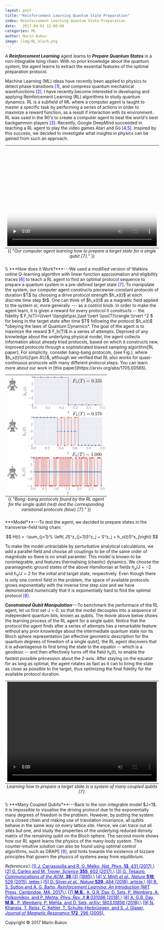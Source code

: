 ```yaml
---
layout: post
title: "Reinforcement Learning Quantum State Preparation" 
index: Reinforcement Learning Quantum State Preparation
date:   2017-04-01 12:00:00
categories: ML
author: Marin Bukov
image: /img/RL_bloch.png
---
```

A ***Reinforcement Learning*** agent learns to ***Prepare Quantum States*** in a non-integrable Ising chain. With no
prior knowledge about the quantum system, the agent learns to extract the essential features of the optimal preparation protocol.

Machine Learning (ML) ideas have recently been applied to physics to detect phase transitions <span style="color:blue">[1]</span>, and compress quantum mechanical wavefunctions <span style="color:blue">[2]</span>. I have recently become interested in developing and applying Reinforcement Learning (RL) algorithms to study quantum dynamics. RL is a subfield of ML where a computer agent is taught to master a specific task by performing a series of actions in order to maximize a reward function, as a result if interaction with its environment. RL was used in the 90's to create a computer agent to beat the world's best backgammon players <span style="color:blue">[3]</span>. Recently, Google DeepMind succeeded in teaching a RL agent to play the video games Atari and Go <span style="color:blue">[4,5]</span>. Inspired by this success, we decided to investigate what insights in physics can be gained from such an approach.

<table class="image" align="center">
<caption align="bottom">{{ "<i>Our computer agent learning how to prepare a target state for a single qubit [7].</i>" }}</caption>
<tr><td>
	<video width='504' height='326' style="max-width:100%; max-height:100%;" preload='none' controls poster='/img/RL_bloch.png'>
		<source src='/movies/RL_post/qubit.mp4' />
		<source src='/movies/RL_post/qubit.ogv' />
		<source src='/movies/RL_post/qubit.webm'/>
	</video>
</td></tr>
</table> 
\\
***How does it Work?***---We used a modified version of Watkins online Q-learning algorithm with linear function approximation and eligibility traces <span style="color:blue">[6]</span> to teach a RL agent to find an optimal protocol sequence to prepare a quantum system in a pre-defined target state <span style="color:blue">[7]</span>. To manipulate the system, our computer agent constructs piecewise-constant protocols of duration $T$ by choosing a drive protocol strength $h_x(t)$ at each discrete time step $t$. One can think of $h_x(t)$ as a magnetic field applied to the system or, more generally --- as a control knob. In order to make the agent learn, it is given a reward for every protocol it constructs -- the fidelity $ F_h(T)=\\lvert \\langle\\psi_\\ast \\vert \\psi(T)\\rangle
\\rvert ^2 $ for being in the target state after time $T$ following the protocol $h_x(t)$ *obeying the laws of Quantum Dynamics*. The goal of the agent is to maximize the reward $ F_h(T)$ in a series of attempts. Deprived of any knowledge about the underlying physical model, the agent collects information about already tried protocols, based on which it constructs new, improved protocols through a sophisticated biased sampling algorithm[RL paper]. For simplicity, consider bang-bang protocols, (see Fig.), where $h_x(t)\\in\\{\pm 4\\}$, although we verified that RL also works for quasi-continuous protocols with many different protocol steps. You can learn more about our work in [this paper](https://arxiv.org/abs/1705.00565). 

<table class="image" align="right">
<caption align="bottom" style="text-align:center" >{{ "<i>Bang-bang protocols found by the RL agent for the single qubit (red) and the corresponding variational protocols (blue) [7].</i>" }}
</caption>
<tr><td><img align="right" src="/img/RL_protocols.png" alt="Drawing" style="width: 320px; max-width:100%;"/></td></tr>
</table>
***Model***---To test the agent, we decided to prepare states in the transverse-field Ising chain:

$$ H(t) = -\sum_{j=1}^L \left( JS^z_{j+1}S^z_j + S^z_j + h_x(t)S^x_j\right) $$

To make the model untractable by perturbative analytical calculations, we add a parallel field and choose all couplings to be of the same order of magnitude so there is no small paramter. This model is known to be nonintegrable, and features thermalising (chaotic) dynamics. We choose the paramagnetic ground states of the above Hamiltonian at fields $h_x/J=-2$ and $h_x/J=2$ for the initial and target state, respectively. Even though there is only one control field in the problem, the space of available protocols grows exponentially with the inverse time step size and we have demonstrated numerically that it is exponentially hard to find the optimal protocol <span style="color:blue">[8]</span>.

***Constrained Qubit Manipulation***---To benchmark the performace of the RL agent, let us first set $J=0$, so that the model decouples into a sequence of independent quantum bits, known as qubits. The movie above below shows the learning process of the RL agent for a single qubit. Notice that the protocol the agent finds after a series of attempts has a remarkable feature: without any prior knowledge about the intermediate quantum state nor its Bloch sphere representation [an effective geometric description for the quantum degrees of freedom of a single qubit], the RL agent discovers that it is advantageous to first bring the state to the equator -- which is a geodesic -- and then effectively turns off the field $h_x(t)$, to enable the fastest possible precession about the $\hat z$-axis. After staying on the equator for as long as optimal, the agent rotates as fast as it can to bring the state as close as possible to the target, thus optimizing the final fidelity for the available protocol duration.


<table class="image" align="center">
<caption align="bottom"><i>Learning how to prepare a target state in a system of many coupled qubits [7].</i></caption>
<tr><td>
	<video width="504" height="326" style="max-width:100%; max-height:100%;" preload="metadata" controls="">
		<source src="/movies/RL_post/many_qubits.mp4#t=0.3" />
		<source src="/movies/RL_post/many_qubits.ogv#t=0.3" />
		<source src="/movies/RL_post/many_qubits.webm#t=0.3" />
	</video></td></tr>
</table> 
\\
***Many Coupled Qubits***---Back to the non-integrable model $J=1$, it is impossible to visualise the driving protocol due to the exponentially many degrees of freedom in the problem. However, by putting the system on a closed chain and making use of translation invariance, all qubits behave in the same way on every lattice site. Hence, we can trace out all sites but one, and study the properties of the underlying reduced density matrix of the remaining qubit on the Bloch sphere. The second movie shows how our RL agent learns the physics of the many-body system. This counter-intuitive solution can also be found using optimal control algorithms, such as GRAPE <span style="color:blue">[9]</span>, and hints towards the existence of bizzare principles that govern the physics of systems away from equilibrium.

*References*:\\
<a href="https://www.nature.com/nphys/journal/v13/n5/full/nphys4035.html" style="color: #0000cd">[1] J. Carrasquilla and R. G. Melko, *Nat. Phys.* **13**, 431 (2017).</a>\\
<a href="http://science.sciencemag.org/content/355/6325/602" style="color: #0000cd">[2] G. Carleo and M. Troyer, *Science* **355**, 602 (2017).</a>\\
<a href="http://dl.acm.org/citation.cfm?doid=203330.203343" style="color: #0000cd">[3] G. Tesauro, *Communications of the ACM.* **38** (3) (1995).</a>\\
<a href="https://www.nature.com/nature/journal/v518/n7540/full/nature14236.html" style="color: #0000cd">[4] V. Mnih *et al.*, *Nature* **518**, 529 (2015), letter.</a>\\
<a href="https://www.nature.com/nature/journal/v518/n7540/full/nature14236.html" style="color: #0000cd">[5] D. Silver,*et al.*, *Nature* **529**, 484 (2016), article.</a>\\
<a href="http://people.inf.elte.hu/lorincz/Files/RL_2006/SuttonBook.pdf" style="color: #0000cd">[6] R. S. Sutton and A. G. Barto, *Reinforcement Learning: An Introduction* (MIT Press, Cambridge, MA, 2017).</a>\\
<a href="https://arxiv.org/abs/1705.00565" style="color: #0000cd">[7] **M.B.**, A. G.R. Day, D. Sels, P. Weinberg, A. Polkovnikov, and P. Mehta, *Phys. Rev. X* **8** 031086 (2018).</a>\\
<a href="https://arxiv.org/abs/1803.10856" style="color: #0000cd">[8] A. G.R. Day, **M.B.**, P. Weinberg, P. Mehta, and D. Sels, *arXiv: 1803.10856* (2018).</a>\\
<a href="" style="color: #0000cd">[9] N. Khaneja, T. Reiss, C. Kehlet, T. Schulte-Herbrüggen, and S. J. Glaser, *Journal of Magnetic Resonance* **172**, 296 (2005).</a>

Copyright © 2017 Marin Bukov
